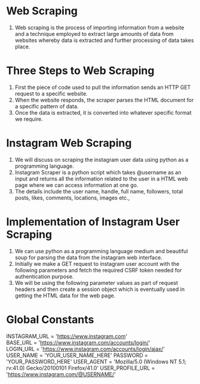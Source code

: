 # Web Scraping

1) Web scraping is the process of importing information from a website and a technique employed to extract large amounts of data from websites whereby data is extracted and further processing of data takes place.

# Three Steps to Web Scraping

1) First the piece of code used to pull the information sends an HTTP GET request to a specific website.
2) When the website responds, the scraper parses the HTML document for a specific pattern of data.
3) Once the data is extracted, it is converted into whatever specific format we require.

# Instagram Web Scraping

1) We will discuss on scraping the instagram user data using python as a programming language.
2) Instagram Scraper is a python script which takes @username as an input and returns all the information related to the user in a HTML web page where we can access information at one go. 
3) The details include the user name, handle, full name, followers, total posts, likes, comments, locations, images etc.,

# Implementation of Instagram User Scraping

1) We can use python as a programming language medium and beautiful soup for parsing the data from the instagram web interface.
2) Initially we make a GET request to instagram user account with the following parameters and fetch the required CSRF token needed for authentication purpose.
3) We will be using the following parameter values as part of request headers and then create a session object which is eventually used in getting the HTML data for the web page.

# Global Constants

INSTAGRAM_URL = 'https://www.instagram.com' <br/>
BASE_URL = 'https://www.instagram.com/accounts/login/' <br/>
LOGIN_URL = 'https://www.instagram.com/accounts/login/ajax/'
USER_NAME = 'YOUR_USER_NAME_HERE'
PASSWORD = 'YOUR_PASSWORD_HERE'
USER_AGENT = 'Mozilla/5.0 (Windows NT 5.1; rv:41.0) Gecko/20100101 Firefox/41.0'
USER_PROFILE_URL = 'https://www.instagram.com/@USERNAME/'

